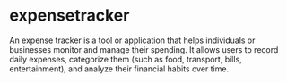 # expensetracker
An expense tracker is a tool or application that helps individuals or businesses monitor and manage their spending. It allows users to record daily expenses, categorize them (such as food, transport, bills, entertainment), and analyze their financial habits over time.
